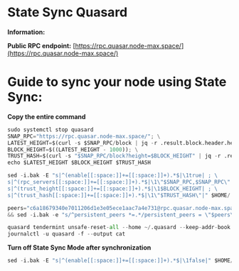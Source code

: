 # State Sync Quasard
**Information:**

**Public RPC endpoint:**  [https://rpc.quasar.node-max.space/](https://rpc.quasar.node-max.space/)

# Guide to sync your node using State Sync:
**Copy the entire command**
```python
sudo systemctl stop quasard
SNAP_RPC="https://rpc.quasar.node-max.space/"; \
LATEST_HEIGHT=$(curl -s $SNAP_RPC/block | jq -r .result.block.header.height); \
BLOCK_HEIGHT=$((LATEST_HEIGHT - 1000)); \
TRUST_HASH=$(curl -s "$SNAP_RPC/block?height=$BLOCK_HEIGHT" | jq -r .result.block_id.hash); \
echo $LATEST_HEIGHT $BLOCK_HEIGHT $TRUST_HASH

sed -i.bak -E "s|^(enable[[:space:]]+=[[:space:]]+).*$|\1true| ; \
s|^(rpc_servers[[:space:]]+=[[:space:]]+).*$|\1\"$SNAP_RPC,$SNAP_RPC\"| ; \
s|^(trust_height[[:space:]]+=[[:space:]]+).*$|\1$BLOCK_HEIGHT| ; \
s|^(trust_hash[[:space:]]+=[[:space:]]+).*$|\1\"$TRUST_HASH\"|" $HOME/.quasard/config/config.toml

peers="c6a18679340e7011206d1e3e05ece1aac7a4e731@rpc.quasar.node-max.space:32656" \
&& sed -i.bak -e "s/^persistent_peers *=.*/persistent_peers = \"$peers\"/" $HOME/.quasard/config/config.toml 

quasard tendermint unsafe-reset-all --home ~/.quasard --keep-addr-book && sudo systemctl restart quasard && \
journalctl -u quasard -f --output cat
```

**Turn off State Sync Mode after synchronization**
```python
sed -i.bak -E "s|^(enable[[:space:]]+=[[:space:]]+).*$|\1false|" $HOME/.quasard/config/config.toml
```
